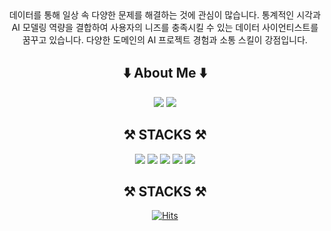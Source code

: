 <div align=center> 
데이터를 통해 일상 속 다양한 문제를 해결하는 것에 관심이 많습니다. 통계적인 시각과 AI 모델링 역량을 결합하여 사용자의 니즈를 충족시킬 수 있는 데이터 사이언티스트를 꿈꾸고 있습니다. 
다양한 도메인의 AI 프로젝트 경험과 소통 스킬이 강점입니다. </br>






</div>
<div align=center><h2>⬇️ About Me ⬇️</h1></div>
<div align=center> 
<a href="https://www.linkedin.com/in/jaewon-hwang-359498224/" target="_blank"><img src="https://img.shields.io/badge/LinkedIn-0A66C2?style=flat-square&logo=LinkedIn&logoColor=blue"/></a>
<a href="https://emperor-one-data-study.tistory.com/" target="_blank"><img src="https://img.shields.io/badge/Tistory-000000?style=flat-square&logo=Tistory&logoColor=orange"/></a>

<div align=center><h2>⚒ STACKS ⚒</h1></div>

<div align=center> 
<img src="https://img.shields.io/badge/python-3776AB?style=for-the-badge&logo=python&logoColor=white"> 
<img src="https://img.shields.io/badge/Pytorch-EE4C2C?style=for-the-badge&logo=Pytorch&logoColor=white"> 
<img src="https://img.shields.io/badge/MySQL-4479A1?style=for-the-badge&logo=MySQL&logoColor=white"> 
<img src="https://img.shields.io/badge/Tableau-E97627?style=for-the-badge&logo=Tableau&logoColor=white"> 
<img src="https://img.shields.io/badge/Notion-000000?style=for-the-badge&logo=Notion&logoColor=white">  

<div align=center><h2>⚒ STACKS ⚒</h1></div>
</div>




[![Hits](https://hits.seeyoufarm.com/api/count/incr/badge.svg?url=https%3A%2F%2Fgithub.com%2FHwangJae-won&count_bg=%23B27DFF&title_bg=%23969696&icon=github.svg&icon_color=%23E7E7E7&title=%EB%B0%A9%EB%AC%B8%EC%9E%90%EC%88%98+&edge_flat=false)](https://hits.seeyoufarm.com)
